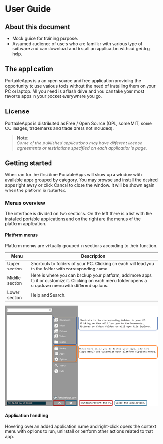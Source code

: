 # User Guide

## About this document

* Mock guide for training purpose.
* Assumed audience of users who are familiar with various type of software and can download and install an application without getting help.

## The application

PortableApps is a an open source and free application providing the opportunity to use various tools without the need of installing them on your PC or laptop. All you need is a flash drive and you can take your most favorite apps in your pocket everywhere you go.

## License

PortableApps is distributed as Free / Open Source (GPL, some MIT, some CC images, trademarks and trade dress not included).

>**Note**:<br>*Some of the published applications may have different license agreements or restrictions specified on each application's page.*

## Getting started

When ran for the first time PortableApps will show up a window with available apps grouped by category. You may browse and install the desired apps right away or click Cancel to close the window. It will be shown again when the platform is restarted.

### Menus overview

The interface is divided on two sections. On the left there is a list with the installed portable applications and on the right are the menus of the platform application.

#### Platform menus

Platform menus are virtually grouped in sections according to their function.

| Menu | Description |
| -------------- | -------------- |
| Upper section | Shortcuts to folders of your PC. Clicking on each will lead you to the folder with corresponding name. |
| Middle section | Here is where you can backup your platform, add more apps to it or customize it. Clicking on each menu folder opens a dropdown menu with different options.|
| Lower section | Help and Search. |

![Menus image](Images/PortableAppMenus.png)

#### Application handling

Hovering over an added application name and right-click opens the context menu with options to run, uninstall or perform other actions related to that app.
